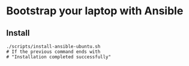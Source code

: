 # Bootstrap your laptop with Ansible

## Install

```shell
./scripts/install-ansible-ubuntu.sh
# If the previous command ends with
# "Installation completed successfully"

```
